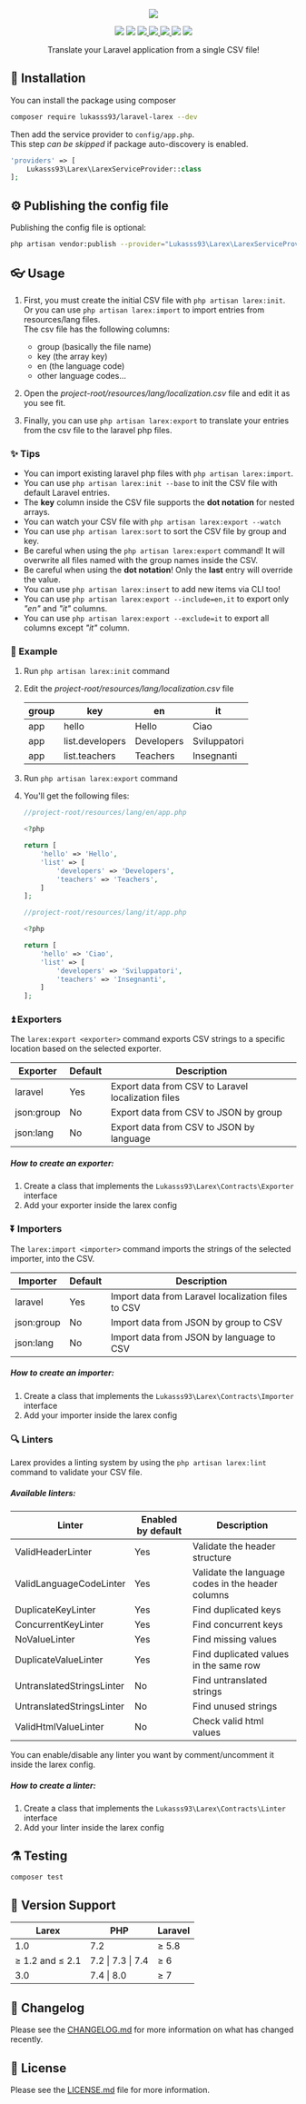 <p align="center">
    <img style="max-height:400px" src="https://banners.beyondco.de/Laravel%20Larex.png?theme=dark&packageManager=composer+require&packageName=lukasss93%2Flaravel-larex+--dev&pattern=graphPaper&style=style_1&description=Translate+your+Laravel+application+from+a+single+CSV+file%21+&md=1&showWatermark=0&fontSize=125px&images=table"/>
</p>

<p align="center">
  <img src="https://img.shields.io/badge/php-%3E%3D%207.4-blue"/>
  <img src="https://img.shields.io/badge/laravel-%3E%3D%207.0-orange"/>
  <a href="https://packagist.org/packages/lukasss93/laravel-larex">
    <img src="https://poser.pugx.org/lukasss93/laravel-larex/v/stable"/>
  </a>
  <a href="https://packagist.org/packages/lukasss93/laravel-larex">
    <img src="https://poser.pugx.org/lukasss93/laravel-larex/downloads"/>
  </a>
  <a href="https://packagist.org/packages/lukasss93/laravel-larex">
    <img src="https://poser.pugx.org/lukasss93/laravel-larex/license"/>
  </a>
  <img src="https://img.shields.io/github/workflow/status/Lukasss93/laravel-larex/run-tests"/>
  <a href="https://codecov.io/gh/Lukasss93/laravel-larex">
    <img src="https://img.shields.io/codecov/c/github/lukasss93/laravel-larex?token=XcLU2ccFQ7"/>
  </a>
</p>

<p align="center">
    Translate your Laravel application from a single CSV file!
</p>

## 🚀 Installation

You can install the package using composer

```bash
composer require lukasss93/laravel-larex --dev
```

Then add the service provider to `config/app.php`.  
This step *can be skipped* if package auto-discovery is enabled.

```php
'providers' => [
    Lukasss93\Larex\LarexServiceProvider::class
];
```

## ⚙ Publishing the config file

Publishing the config file is optional:

```bash
php artisan vendor:publish --provider="Lukasss93\Larex\LarexServiceProvider" --tag="larex-config"
```

## 👓 Usage

1. First, you must create the initial CSV file with `php artisan larex:init`.<br>
   Or you can use `php artisan larex:import` to import entries from resources/lang files.<br>
   The csv file has the following columns:
   
   * group (basically the file name)
   * key (the array key)
   * en (the language code)
   * other language codes...

2. Open the *project-root/resources/lang/localization.csv* file and edit it as you see fit.

3. Finally, you can use `php artisan larex:export` to translate your entries from the csv file to the laravel php files.

### ✨ Tips

* You can import existing laravel php files with `php artisan larex:import`.
* You can use `php artisan larex:init --base` to init the CSV file with default Laravel entries.
* The **key** column inside the CSV file supports the **dot notation** for nested arrays.
* You can watch your CSV file with `php artisan larex:export --watch`
* You can use `php artisan larex:sort` to sort the CSV file by group and key.
* Be careful when using the `php artisan larex:export` command! It will overwrite all files named with the group names inside the CSV.
* Be careful when using the **dot notation**! Only the **last** entry will override the value.
* You can use `php artisan larex:insert` to add new items via CLI too!
* You can use `php artisan larex:export --include=en,it` to export only _"en"_ and _"it"_ columns.
* You can use `php artisan larex:export --exclude=it` to export all columns except _"it"_ column.

### 📝 Example

1. Run `php artisan larex:init` command

2. Edit the *project-root/resources/lang/localization.csv* file
   
   | group | key             | en         | it           |
   | ----- | --------------- | ---------- | ------------ |
   | app   | hello           | Hello      | Ciao         |
   | app   | list.developers | Developers | Sviluppatori |
   | app   | list.teachers   | Teachers   | Insegnanti   |

3. Run `php artisan larex:export` command

4. You'll get the following files:
   
   ```php
   //project-root/resources/lang/en/app.php
   
   <?php
   
   return [
       'hello' => 'Hello',
       'list' => [
           'developers' => 'Developers',
           'teachers' => 'Teachers',
       ]
   ];
   ```
   
   ```php
   //project-root/resources/lang/it/app.php
   
   <?php
   
   return [
       'hello' => 'Ciao',
       'list' => [
           'developers' => 'Sviluppatori',
           'teachers' => 'Insegnanti',
       ]
   ];
   ```

### ⏫ Exporters

The `larex:export <exporter>` command exports CSV strings to a specific location based on the selected exporter.

| Exporter   | Default | Description                                        |
| ---------- | ------- | -------------------------------------------------- |
| laravel    | Yes     | Export data from CSV to Laravel localization files |
| json:group | No      | Export data from CSV to JSON by group              |
| json:lang  | No      | Export data from CSV to JSON by language           |

##### How to create an exporter:

1. Create a class that implements the `Lukasss93\Larex\Contracts\Exporter` interface
2. Add your exporter inside the larex config

### ⏬ Importers

The `larex:import <importer>` command imports the strings of the selected importer, into the CSV.

| Importer   | Default | Description                                        |
| ---------- | ------- | -------------------------------------------------- |
| laravel    | Yes     | Import data from Laravel localization files to CSV |
| json:group | No      | Import data from JSON by group to CSV              |
| json:lang  | No      | Import data from JSON by language to CSV           |

##### How to create an importer:

1. Create a class that implements the `Lukasss93\Larex\Contracts\Importer` interface
2. Add your importer inside the larex config

### 🔍 Linters

Larex provides a linting system by using the `php artisan larex:lint` command to validate your CSV file.

##### Available linters:

| Linter                    | Enabled by default | Description                                       |
| ------------------------- | ------------------ | ------------------------------------------------- |
| ValidHeaderLinter         | Yes                | Validate the header structure                     |
| ValidLanguageCodeLinter   | Yes                | Validate the language codes in the header columns |
| DuplicateKeyLinter        | Yes                | Find duplicated keys                              |
| ConcurrentKeyLinter       | Yes                | Find concurrent keys                              |
| NoValueLinter             | Yes                | Find missing values                               |
| DuplicateValueLinter      | Yes                | Find duplicated values in the same row            |
| UntranslatedStringsLinter | No                 | Find untranslated strings                         |
| UntranslatedStringsLinter | No                 | Find unused strings                               |
| ValidHtmlValueLinter      | No                 | Check valid html values                           |

You can enable/disable any linter you want by comment/uncomment it inside the larex config.

##### How to create a linter:

1. Create a class that implements the `Lukasss93\Larex\Contracts\Linter` interface
2. Add your linter inside the larex config

## ⚗️ Testing

```bash
composer test
```

## 🔰 Version Support

| Larex           | PHP                       | Laravel    |
| --------------- | ------------------------- | ---------- |
| 1.0             | 7.2                       | ≥ 5.8      |
| ≥ 1.2 and ≤ 2.1 | 7.2 &#124; 7.3 &#124; 7.4 | ≥ 6        |
| 3.0             | 7.4 &#124; 8.0            | ≥ 7        |

## 📃 Changelog

Please see the [CHANGELOG.md](https://github.com/Lukasss93/laravel-larex/blob/master/CHANGELOG.md) for more information
on what has changed recently.

## 📖 License

Please see the [LICENSE.md](https://github.com/Lukasss93/laravel-larex/blob/master/LICENSE.md) file for more
information.
